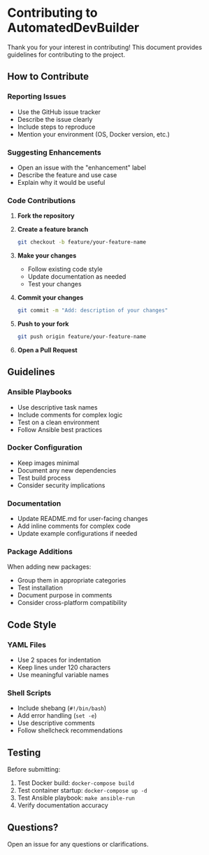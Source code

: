 # Contributing to AutomatedDevBuilder

Thank you for your interest in contributing! This document provides guidelines for contributing to the project.

## How to Contribute

### Reporting Issues

- Use the GitHub issue tracker
- Describe the issue clearly
- Include steps to reproduce
- Mention your environment (OS, Docker version, etc.)

### Suggesting Enhancements

- Open an issue with the "enhancement" label
- Describe the feature and use case
- Explain why it would be useful

### Code Contributions

1. **Fork the repository**
2. **Create a feature branch**
   ```bash
   git checkout -b feature/your-feature-name
   ```

3. **Make your changes**
   - Follow existing code style
   - Update documentation as needed
   - Test your changes

4. **Commit your changes**
   ```bash
   git commit -m "Add: description of your changes"
   ```

5. **Push to your fork**
   ```bash
   git push origin feature/your-feature-name
   ```

6. **Open a Pull Request**

## Guidelines

### Ansible Playbooks

- Use descriptive task names
- Include comments for complex logic
- Test on a clean environment
- Follow Ansible best practices

### Docker Configuration

- Keep images minimal
- Document any new dependencies
- Test build process
- Consider security implications

### Documentation

- Update README.md for user-facing changes
- Add inline comments for complex code
- Update example configurations if needed

### Package Additions

When adding new packages:
- Group them in appropriate categories
- Test installation
- Document purpose in comments
- Consider cross-platform compatibility

## Code Style

### YAML Files
- Use 2 spaces for indentation
- Keep lines under 120 characters
- Use meaningful variable names

### Shell Scripts
- Include shebang (`#!/bin/bash`)
- Add error handling (`set -e`)
- Use descriptive comments
- Follow shellcheck recommendations

## Testing

Before submitting:
1. Test Docker build: `docker-compose build`
2. Test container startup: `docker-compose up -d`
3. Test Ansible playbook: `make ansible-run`
4. Verify documentation accuracy

## Questions?

Open an issue for any questions or clarifications.
